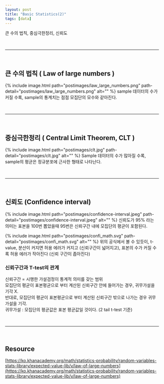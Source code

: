 ```yaml
---
layout: post
title: "Basic Statistics(2)"
tags: [data]
---
```

큰 수의 법칙, 중심극한정리, 신뢰도

<br>
<hr>
<br>

## 큰 수의 법칙 ( Law of large numbers )
{% include image.html path="postimages/law_large_numbers.png" path-detail="postimages/law_large_numbers.png" alt="" %}
sample 데이터의 수가 커질 수록, sample의 통계치는 점점 모집단의 모수와 같아진다.

<br>
<hr>
<br>

## 중심극한정리 ( Central Limit Theorem, CLT )
{% include image.html path="postimages/clt.jpg" path-detail="postimages/clt.jpg" alt="" %}
Sample 데이터의 수가 많아질 수록, sample의 평균은 정규분포에 근사한 형태로 나타난다.

<br>
<hr>
<br>

## 신뢰도 (Confidence interval)
{% include image.html path="postimages/confidence-interval.jpeg" path-detail="postimages/confidence-interval.jpeg" alt="" %}
신뢰도가 95% 라는 의미는 표본을 100번 뽑았을때 95번은 신뢰구간 내에 모집단의 평균이 포함된다.<br>

{% include image.html path="postimages/confi_math.svg" path-detail="postimages/confi_math.svg" alt="" %}
위의 공식에서 볼 수 있듯이, t-value, 분산이 커지면 허용 에러가 커지고 (신뢰구간이 넓어지고), 표본의 수가 커질 수록 허용 에러가 작아진다 (신뢰 구간이 좁아진다)
<br>
### 신뢰구간과 T-test의 관계
신뢰구간 = 시행한 가설검정이 통계적 의미를 갖는 범위<br>
모집단의 평균이 표본평균으로 부터 계산된 신뢰구간 안에 들어가는 경우, 귀무가설을 기각 X.<br>
반대로, 모집단의 평균이 표본평균으로 부터 계산된 신뢰구간 밖으로 나가는 경우 귀무가설을 기각.<br>
귀무가설 : 모집단의 평균값은 표본 평균값일 것이다. (2 tail t-test 기준)<br>

<br>
<hr>
<br>

## Resource
[https://ko.khanacademy.org/math/statistics-probability/random-variables-stats-library/expected-value-lib/v/law-of-large-numbers](https://ko.khanacademy.org/math/statistics-probability/random-variables-stats-library/expected-value-lib/v/law-of-large-numbers)
